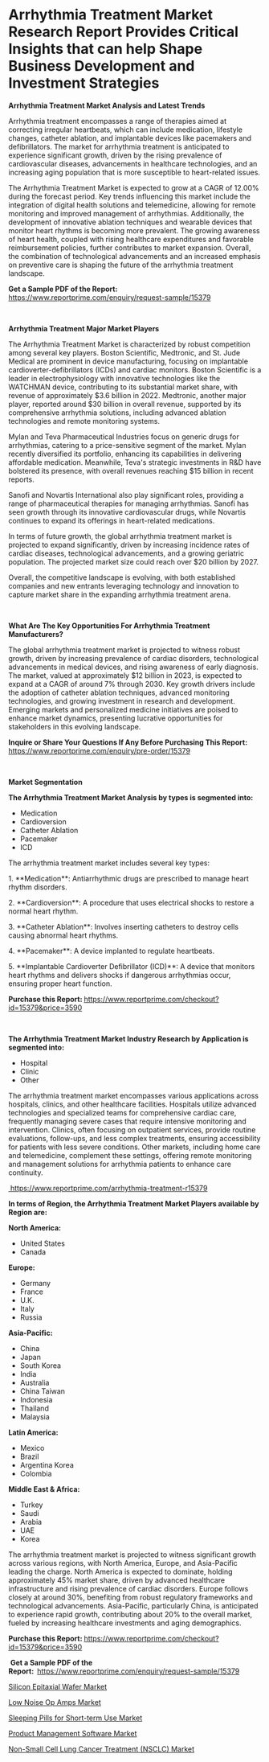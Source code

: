 <p><h1>Arrhythmia Treatment Market Research Report Provides Critical Insights that can help Shape Business Development and Investment Strategies</h1></p><p><strong>Arrhythmia Treatment Market Analysis and Latest Trends</strong></p>
<p><p>Arrhythmia treatment encompasses a range of therapies aimed at correcting irregular heartbeats, which can include medication, lifestyle changes, catheter ablation, and implantable devices like pacemakers and defibrillators. The market for arrhythmia treatment is anticipated to experience significant growth, driven by the rising prevalence of cardiovascular diseases, advancements in healthcare technologies, and an increasing aging population that is more susceptible to heart-related issues. </p><p>The Arrhythmia Treatment Market is expected to grow at a CAGR of 12.00% during the forecast period. Key trends influencing this market include the integration of digital health solutions and telemedicine, allowing for remote monitoring and improved management of arrhythmias. Additionally, the development of innovative ablation techniques and wearable devices that monitor heart rhythms is becoming more prevalent. The growing awareness of heart health, coupled with rising healthcare expenditures and favorable reimbursement policies, further contributes to market expansion. Overall, the combination of technological advancements and an increased emphasis on preventive care is shaping the future of the arrhythmia treatment landscape.</p></p>
<p><strong>Get a Sample PDF of the Report:&nbsp;</strong> <a href="https://www.reportprime.com/enquiry/request-sample/15379?utm_campaign=1838&utm_medium=2&utm_source=Github&utm_content=ia&utm_term=29112024&utm_id=arrhythmia-treatment">https://www.reportprime.com/enquiry/request-sample/15379</a></p>
<p>&nbsp;</p>
<p><strong>Arrhythmia Treatment Major Market Players</strong></p>
<p><p>The Arrhythmia Treatment Market is characterized by robust competition among several key players. Boston Scientific, Medtronic, and St. Jude Medical are prominent in device manufacturing, focusing on implantable cardioverter-defibrillators (ICDs) and cardiac monitors. Boston Scientific is a leader in electrophysiology with innovative technologies like the WATCHMAN device, contributing to its substantial market share, with revenue of approximately $3.6 billion in 2022. Medtronic, another major player, reported around $30 billion in overall revenue, supported by its comprehensive arrhythmia solutions, including advanced ablation technologies and remote monitoring systems.</p><p>Mylan and Teva Pharmaceutical Industries focus on generic drugs for arrhythmias, catering to a price-sensitive segment of the market. Mylan recently diversified its portfolio, enhancing its capabilities in delivering affordable medication. Meanwhile, Teva's strategic investments in R&D have bolstered its presence, with overall revenues reaching $15 billion in recent reports.</p><p>Sanofi and Novartis International also play significant roles, providing a range of pharmaceutical therapies for managing arrhythmias. Sanofi has seen growth through its innovative cardiovascular drugs, while Novartis continues to expand its offerings in heart-related medications. </p><p>In terms of future growth, the global arrhythmia treatment market is projected to expand significantly, driven by increasing incidence rates of cardiac diseases, technological advancements, and a growing geriatric population. The projected market size could reach over $20 billion by 2027.</p><p>Overall, the competitive landscape is evolving, with both established companies and new entrants leveraging technology and innovation to capture market share in the expanding arrhythmia treatment arena.</p></p>
<p>&nbsp;</p>
<p><strong>What Are The Key Opportunities For Arrhythmia Treatment Manufacturers?</strong></p>
<p><p>The global arrhythmia treatment market is projected to witness robust growth, driven by increasing prevalence of cardiac disorders, technological advancements in medical devices, and rising awareness of early diagnosis. The market, valued at approximately $12 billion in 2023, is expected to expand at a CAGR of around 7% through 2030. Key growth drivers include the adoption of catheter ablation techniques, advanced monitoring technologies, and growing investment in research and development. Emerging markets and personalized medicine initiatives are poised to enhance market dynamics, presenting lucrative opportunities for stakeholders in this evolving landscape.</p></p>
<p><strong>Inquire or Share Your Questions If Any Before Purchasing This Report:</strong> <a href="https://www.reportprime.com/enquiry/pre-order/15379?utm_campaign=1838&utm_medium=2&utm_source=Github&utm_content=ia&utm_term=29112024&utm_id=arrhythmia-treatment">https://www.reportprime.com/enquiry/pre-order/15379</a></p>
<p>&nbsp;</p>
<p><strong>Market Segmentation</strong></p>
<p><strong>The Arrhythmia Treatment Market Analysis by types is segmented into:</strong></p>
<p><ul><li>Medication</li><li>Cardioversion</li><li>Catheter Ablation</li><li>Pacemaker</li><li>ICD</li></ul></p>
<p><p>The arrhythmia treatment market includes several key types: </p><p>1. **Medication**: Antiarrhythmic drugs are prescribed to manage heart rhythm disorders.</p><p>2. **Cardioversion**: A procedure that uses electrical shocks to restore a normal heart rhythm.</p><p>3. **Catheter Ablation**: Involves inserting catheters to destroy cells causing abnormal heart rhythms. </p><p>4. **Pacemaker**: A device implanted to regulate heartbeats.</p><p>5. **Implantable Cardioverter Defibrillator (ICD)**: A device that monitors heart rhythms and delivers shocks if dangerous arrhythmias occur, ensuring proper heart function.</p></p>
<p><strong>Purchase this Report:&nbsp;</strong><a href="https://www.reportprime.com/checkout?id=15379&price=3590&utm_campaign=1838&utm_medium=2&utm_source=Github&utm_content=ia&utm_term=29112024&utm_id=arrhythmia-treatment">https://www.reportprime.com/checkout?id=15379&price=3590</a></p>
<p>&nbsp;</p>
<p><strong>The Arrhythmia Treatment Market Industry Research by Application is segmented into:</strong></p>
<p><ul><li>Hospital</li><li>Clinic</li><li>Other</li></ul></p>
<p><p>The arrhythmia treatment market encompasses various applications across hospitals, clinics, and other healthcare facilities. Hospitals utilize advanced technologies and specialized teams for comprehensive cardiac care, frequently managing severe cases that require intensive monitoring and intervention. Clinics, often focusing on outpatient services, provide routine evaluations, follow-ups, and less complex treatments, ensuring accessibility for patients with less severe conditions. Other markets, including home care and telemedicine, complement these settings, offering remote monitoring and management solutions for arrhythmia patients to enhance care continuity.</p></p>
<p><a href="https://www.reportprime.com/arrhythmia-treatment-r15379?utm_campaign=1838&utm_medium=2&utm_source=Github&utm_content=ia&utm_term=29112024&utm_id=arrhythmia-treatment">&nbsp;https://www.reportprime.com/arrhythmia-treatment-r15379</a></p>
<p><strong>In terms of Region, the Arrhythmia Treatment Market Players available by Region are:</strong></p>
<p>
    <p> <strong> North America: </strong>
        <ul>
            <li>United States</li>
            <li>Canada</li>
        </ul>
        </p> 
    <p> <strong> Europe: </strong>
        <ul>
            <li>Germany</li>
            <li>France</li>
            <li>U.K.</li>
            <li>Italy</li>
            <li>Russia</li>
        </ul>
        </p> 
    <p> <strong> Asia-Pacific: </strong>
        <ul>
            <li>China</li>
            <li>Japan</li>
            <li>South Korea</li>
            <li>India</li>
            <li>Australia</li>
            <li>China Taiwan</li>
            <li>Indonesia</li>
            <li>Thailand</li>
            <li>Malaysia</li>
        </ul>
        </p> 
    <p> <strong> Latin America: </strong>
        <ul>
            <li>Mexico</li>
            <li>Brazil</li>
            <li>Argentina Korea</li>
            <li>Colombia</li>
        </ul>
        </p> 
    <p> <strong> Middle East & Africa: </strong>
        <ul>
            <li>Turkey</li>
            <li>Saudi</li>
            <li>Arabia</li>
            <li>UAE</li>
            <li>Korea</li>
        </ul>
    </p>
    </p>
<p><p>The arrhythmia treatment market is projected to witness significant growth across various regions, with North America, Europe, and Asia-Pacific leading the charge. North America is expected to dominate, holding approximately 45% market share, driven by advanced healthcare infrastructure and rising prevalence of cardiac disorders. Europe follows closely at around 30%, benefiting from robust regulatory frameworks and technological advancements. Asia-Pacific, particularly China, is anticipated to experience rapid growth, contributing about 20% to the overall market, fueled by increasing healthcare investments and aging demographics.</p></p>
<p><strong>Purchase this Report: </strong><a href="https://www.reportprime.com/checkout?id=15379&price=3590&utm_campaign=1838&utm_medium=2&utm_source=Github&utm_content=ia&utm_term=29112024&utm_id=arrhythmia-treatment">https://www.reportprime.com/checkout?id=15379&price=3590</a></p>
<p>&nbsp;<strong>Get a Sample PDF of the Report:&nbsp;&nbsp;</strong><a href="https://www.reportprime.com/enquiry/request-sample/15379?utm_campaign=1838&utm_medium=2&utm_source=Github&utm_content=ia&utm_term=29112024&utm_id=arrhythmia-treatment">https://www.reportprime.com/enquiry/request-sample/15379</a></p>
<p><strong></strong></p>
<p><p><a href="https://www.linkedin.com/pulse/silicon-epitaxial-wafer-market-global-regional-analysis-focus-e9ptc?utm_campaign=1838&utm_medium=2&utm_source=Github&utm_content=ia&utm_term=29112024&utm_id=arrhythmia-treatment">Silicon Epitaxial Wafer Market</a></p><p><a href="https://www.linkedin.com/pulse/emerging-low-noise-op-amps-market-opportunities-analysis-investors-seaic?utm_campaign=1838&utm_medium=2&utm_source=Github&utm_content=ia&utm_term=29112024&utm_id=arrhythmia-treatment">Low Noise Op Amps Market</a></p><p><a href="https://issuu.com/reportprime-2/docs/sleeping-pills-for-short-term-use-market-size-2030?utm_campaign=1838&utm_medium=2&utm_source=Github&utm_content=ia&utm_term=29112024&utm_id=arrhythmia-treatment">Sleeping Pills for Short-term Use Market</a></p><p><a href="https://github.com/pizolina/Market-Research-Report-List-6/blob/main/product-management-software-market.md?utm_campaign=1838&utm_medium=2&utm_source=Github&utm_content=ia&utm_term=29112024&utm_id=arrhythmia-treatment">Product Management Software Market</a></p><p><a href="https://issuu.com/reportprime-2/docs/non-small-cell-lung-cancer-treatment-nsclc-market-?utm_campaign=1838&utm_medium=2&utm_source=Github&utm_content=ia&utm_term=29112024&utm_id=arrhythmia-treatment">Non-Small Cell Lung Cancer Treatment (NSCLC) Market</a></p></p>